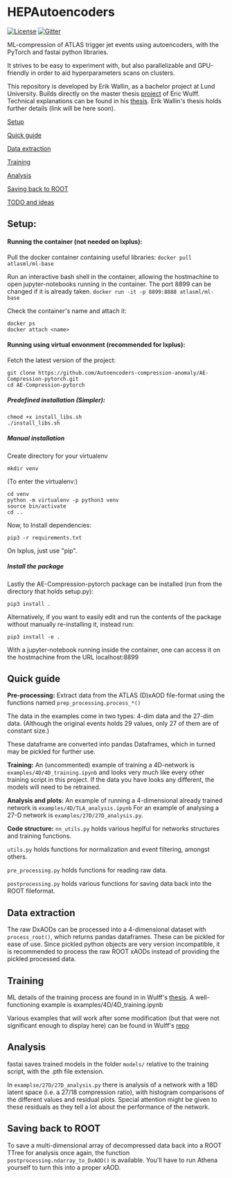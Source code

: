 # HEPAutoencoders
[![License](https://img.shields.io/badge/License-Apache%202.0-blue.svg)](http://www.apache.org/licenses/LICENSE-2.0)
[![Gitter](https://badges.gitter.im/HEPAutoencoders/community.svg)](https://gitter.im/HEPAutoencoders/community?utm_source=badge&utm_medium=badge&utm_campaign=pr-badge)


ML-compression of ATLAS trigger jet events using autoencoders, with the PyTorch and fastai python libraries.

It strives to be easy to experiment with, but also parallelizable and GPU-friendly in order to aid hyperparameters scans on clusters.

This repository is developed by Erik Wallin, as a bachelor project at Lund University. Builds directly on the master thesis [project](https://github.com/erwulff/lth_thesis_project) of Eric Wulff. Technical explanations can be found in his [thesis](https://lup.lub.lu.se/student-papers/search/publication/9004751). Erik Wallin's thesis holds further details (link will be here soon).

[Setup](#setup)

[Quick guide](#quick-guide)

[Data extraction](#data-extraction)

[Training](#training)

[Analysis](#analysis)

[Saving back to ROOT](#saving-back-to-root)

[TODO and ideas](#todo-and-ideas)

## Setup:
#### Running the container (not needed on lxplus):
Pull the docker container containing useful libraries:
`docker pull atlasml/ml-base`

Run an interactive bash shell in the container, allowing the hostmachine to open jupyter-notebooks running in the container. The port 8899 can be changed if it is already taken.
`docker run -it -p 8899:8888 atlasml/ml-base`

Check the container's name and attach it:
```
docker ps
docker attach <name>
```

#### Running using virtual envonment (recommended for lxplus):

Fetch the latest version of the project:
```
git clone https://github.com/Autoencoders-compression-anomaly/AE-Compression-pytorch.git
cd AE-Compression-pytorch
```

##### Predefined installation (Simpler):
```
chmod +x install_libs.sh
./install_libs.sh

```

##### Manual installation

Create directory for your virtualenv
```
mkdir venv
```
(To enter the virtualenv:)
```
cd venv
python -m virtualenv -p python3 venv
source bin/activate
cd ..
```

Now, to 
Install dependencies:
```
pip3 -r requirements.txt
```
On lxplus, just use "pip". 

##### Install the package

Lastly the AE-Compression-pytorch package can be installed (run from the directory that holds setup.py):
```
pip3 install .
```
Alternatively, if you want to easily edit and run the contents of the package without manually re-installing it, instead run:
```
pip3 install -e .
```

With a jupyter-notebook running inside the container, one can access it on the hostmachine from the URL localhost:8899

## Quick guide
**Pre-processing:** Extract data from the ATLAS (D)xAOD file-format using the functions named `prep_processing.process_*()`

The data in the examples come in two types: 4-dim data and the 27-dim data. (Although the original events holds 29 values, only 27 of them are of constant size.) 

These dataframe are converted into pandas Dataframes, which in turned may be pickled for further use. 

**Training:** An (uncommented) example of training a 4D-network is `examples/4D/4D_training.ipynb` and looks very much like every other training script in this project. If the data you have looks any different, the models will need to be retrained.

**Analysis and plots:** An example of running a 4-dimensional already trained network is `examples/4D/TLA_analysis.ipynb`
For an example of analysing a 27-D network is `examples/27D/27D_analysis.py`.

**Code structure:** 
`nn_utils.py` holds various heplful for networks structures and training functions.

`utils.py` holds functions for normalization and event filtering, amongst others.

`pre_processing.py` holds functions for reading raw data.

`postprocessing.py` holds various functions for saving data back into the ROOT fileformat. 

## Data extraction
The raw DxAODs can be processed into a 4-dimensional dataset with `process_root()`, which returns pandas dataframes. These can be pickled for ease of use. Since pickled python objects are very version incompatible, it is recommended to process the raw ROOT xAODs instead of providing the pickled processed data. 

## Training
ML details of the training process are found in in Wulff's [thesis](https://lup.lub.lu.se/student-papers/search/publication/9004751). A well-functioning example is examples/4D/4D_training.ipynb

Various examples that will work after some modification (but that were not significant enough to display here) can  be found in Wulff's [repo](https://github.com/erwulff/lth_thesis_project) 

## Analysis
fastai saves trained models in the folder `models/` relative to the training script, with the .pth file extension. 

In `examplse/27D/27D_analysis.py` there is analysis of a network with a 18D latent space (i.e. a 27/18 compression ratio), with histogram comparisons of the different values and residual plots. Special attention might be given to these residuals as they tell a lot about the performance of the network.

## Saving back to ROOT
To save a multi-dimensional array of decompressed data back into a ROOT TTree for analysis once again, the function ` postprocessing.ndarray_to_DxAOD()` is available. You'll have to run Athena yourself to turn this into a proper xAOD.


